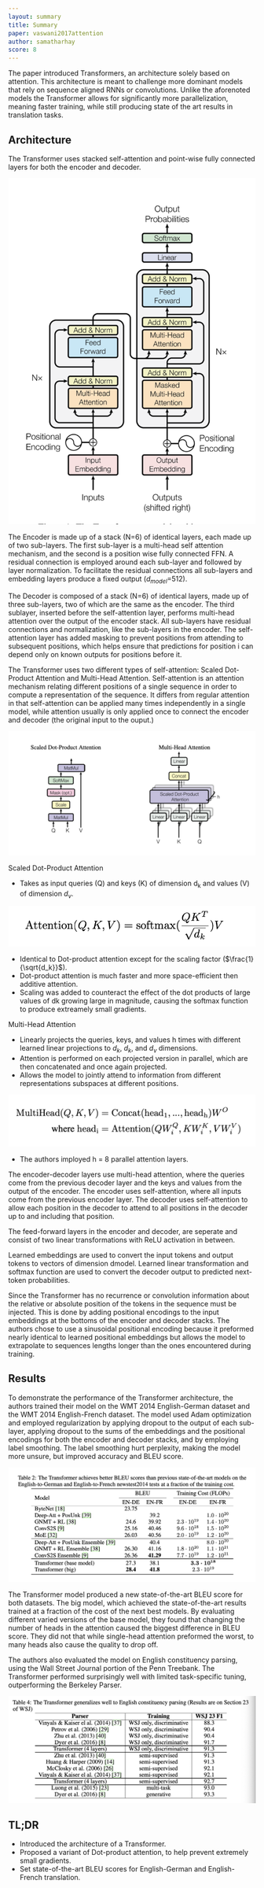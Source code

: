 ```yaml
---
layout: summary
title: Summary
paper: vaswani2017attention
author: samatharhay
score: 8
---
```


The paper introduced Transformers, an architecture solely based on attention.
This architecture is meant to challenge more dominant models that rely on sequence aligned RNNs or convolutions. Unlike the aforenoted models the Transformer allows for significantly more parallelization, meaning faster training, while still producing state of the art results in translation tasks.

## Architecture

The Transformer uses stacked self-attention and point-wise fully connected layers for both the encoder and decoder.

![Transformer](vaswani2017attention_1a.png)

The Encoder is made up of a stack (N=6) of identical layers, each made up of two sub-layers. The first sub-layer is a multi-head self attention mechanism, and the second is a position wise fully connected FFN. A residual connection is employed around each sub-layer and followed by layer normalization. To facilitate the residual connections all sub-layers and embedding layers produce a fixed output ($d_{model}$=512).

The Decoder is composed of a stack (N=6) of identical layers, made up of three sub-layers, two of which are the same as the encoder. The third sublayer, inserted before the self-attention layer, performs multi-head attention over the output of the encoder stack. All sub-layers have residual connections and normalization, like the sub-layers in the encoder. The self-attention layer has added masking to prevent positions from attending to subsequent positions, which helps ensure that predictions for position i can depend only on known outputs for positions before it.


The Transformer uses two different types of self-attention: Scaled Dot-Product Attention and Multi-Head Attention. Self-attention is an attention mechanism relating different positions of a single sequence in order to compute a representation of the sequence. It differs from regular attention in that self-attention can be applied many times independently in a single model, while attention usually is only applied once to connect the encoder and decoder (the original input to the ouput.)

![Attention](vaswani2017attention_1b.png)

Scaled Dot-Product Attention
* Takes as input queries (Q) and keys (K) of dimension $\mathrm{d_k}$ and values (V) of dimension $d_v$.
 
![SDPA](vaswani2017attention_1d.png)

* Identical to Dot-product attention except for the scaling factor ($\frac{1}{\sqrt{d_k}}$).
* Dot-product attention is much faster and more space-efficient then additive attention.
* Scaling was added to counteract the effect of the dot products of large values of dk growing large in magnitude, causing the softmax function to produce extreamely small gradients.

Multi-Head Attention
* Linearly projects the queries, keys, and values h times with different learned linear projections to $d_k$, $d_k$, and $d_v$ dimensions.
* Attention is performed on each projected version in parallel, which are then concatenated and once again projected.
* Allows the model to jointly attend to information from different representations subspaces at different positions.

![MHA](vaswani2017attention_1e.png)

* The authors imployed h = 8 parallel attention layers.

The encoder-decoder layers use multi-head attention, where the queries come from the previous decoder layer and the keys and values from the output of the encoder. The encoder uses self-attention, where all inputs come from the previous encoder layer. The decoder uses self-attention to allow each position in the decoder to attend to all positions in the decoder up to and including that position.

The feed-forward layers in the encoder and decoder, are seperate and consist of two linear transformations with ReLU activation in between.

Learned embeddings are used to convert the input tokens and output tokens to vectors of dimension dmodel. Learned linear transformation and softmax function are used to convert the decoder output to predicted next-token probabilities.

Since the Transformer has no recurrence or convolution information about the relative or absolute position of the tokens in the sequence must be injected. This is done by adding positional encodings to the input embeddings at the bottoms of the encoder and decoder stacks. The authors chose to use a sinusoidal positional encoding because it preformed nearly identical to learned positional embeddings but allows the model to extrapolate to sequences lengths longer than the ones encountered during training.

## Results

To demonstrate the performance of the Transformer architecture, the authors trained their model on the WMT 2014 English-German dataset and the WMT 2014 English-French dataset. The model used Adam optimization and employed regularization by applying dropout to the output of each sub-layer, applying dropout to the sums of the embeddings and the positional encodings for both the encoder and decoder stacks, and by employing label smoothing. The label smoothing hurt perplexity, making the model more unsure, but improved accuracy and BLEU score.

![Results](vaswani2017attention_1c.png)

The Transformer model produced a new state-of-the-art BLEU score for both datasets. The big model, which achieved the state-of-the-art results trained at a fraction of the cost of the next best models. By evaluating different varied versions of the base model, they found that changing the number of heads in the attention caused the biggest difference in BLEU score. They did not that while single-head attention preformed the worst, to many heads also cause the quality to drop off.

The authors also evaluated the model on English constituency parsing, using the Wall Street Journal portion of the Penn Treebank. The Transformer performed surprisingly well with limited task-specific tuning, outperforming the Berkeley Parser.

![Results2](vaswani2017attention_1f.png)


## TL;DR
* Introduced the architecture of a Transformer.
* Proposed a variant of Dot-product attention, to help prevent extremely small gradients.
* Set state-of-the-art BLEU scores for English-German and English-French translation.
